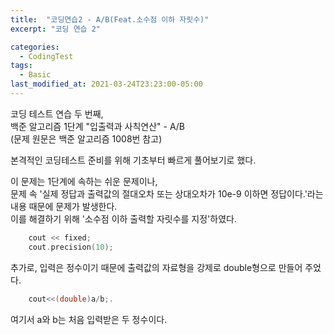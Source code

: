 ```yaml
---
title:  "코딩연습2 - A/B(Feat.소수점 이하 자릿수)"
excerpt: "코딩 연습 2"

categories:
  - CodingTest
tags:
  - Basic
last_modified_at: 2021-03-24T23:23:00-05:00
---
```


코딩 테스트 연습 두 번째,  
백준 알고리즘 1단계 "입출력과 사칙연산" - A/B  
(문제 원문은 백준 알고리즘 1008번 참고)  
  
본격적인 코딩테스트 준비를 위해 기초부터 빠르게 풀어보기로 했다.    
  
이 문제는 1단계에 속하는 쉬운 문제이나,  
문제 속 '실제 정답과 출력값의 절대오차 또는 상대오차가 10e-9 이하면 정답이다.'라는 내용 때문에 문제가 발생한다.  
이를 해결하기 위해 '소수점 이하 출력할 자릿수를 지정'하였다.  
```c++
    cout << fixed;  
    cout.precision(10); 
``` 
  
추가로, 입력은 정수이기 때문에 출력값의 자료형을 강제로 double형으로 만들어 주었다.  
```c++
    cout<<(double)a/b;.  
```
여기서 a와 b는 처음 입력받은 두 정수이다.  
  